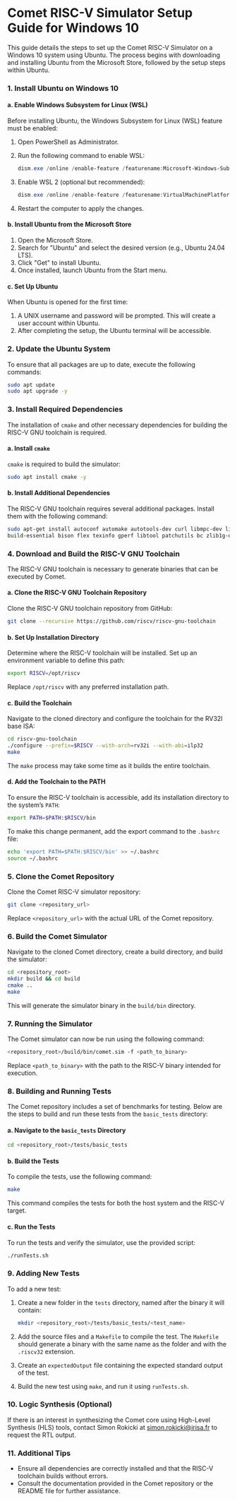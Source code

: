 # Comet RISC-V Simulator Setup Guide for Windows 10

This guide details the steps to set up the Comet RISC-V Simulator on a Windows 10 system using Ubuntu. The process begins with downloading and installing Ubuntu from the Microsoft Store, followed by the setup steps within Ubuntu.

### 1. **Install Ubuntu on Windows 10**

#### a. **Enable Windows Subsystem for Linux (WSL)**

Before installing Ubuntu, the Windows Subsystem for Linux (WSL) feature must be enabled:

1. Open PowerShell as Administrator.
2. Run the following command to enable WSL:

   ```powershell
   dism.exe /online /enable-feature /featurename:Microsoft-Windows-Subsystem-Linux /all /norestart
   ```

3. Enable WSL 2 (optional but recommended):

   ```powershell
   dism.exe /online /enable-feature /featurename:VirtualMachinePlatform /all /norestart
   ```

4. Restart the computer to apply the changes.

#### b. **Install Ubuntu from the Microsoft Store**

1. Open the Microsoft Store.
2. Search for "Ubuntu" and select the desired version (e.g., Ubuntu 24.04 LTS).
3. Click "Get" to install Ubuntu.
4. Once installed, launch Ubuntu from the Start menu.

#### c. **Set Up Ubuntu**

When Ubuntu is opened for the first time:

1. A UNIX username and password will be prompted. This will create a user account within Ubuntu.
2. After completing the setup, the Ubuntu terminal will be accessible.

### 2. **Update the Ubuntu System**

To ensure that all packages are up to date, execute the following commands:

```bash
sudo apt update
sudo apt upgrade -y
```
### 3. **Install Required Dependencies**

The installation of `cmake` and other necessary dependencies for building the RISC-V GNU toolchain is required.

#### a. **Install `cmake`**

`cmake` is required to build the simulator:

```bash
sudo apt install cmake -y
```

#### b. **Install Additional Dependencies**

The RISC-V GNU toolchain requires several additional packages. Install them with the following command:

```bash
sudo apt-get install autoconf automake autotools-dev curl libmpc-dev libmpfr-dev libgmp-dev gawk \
build-essential bison flex texinfo gperf libtool patchutils bc zlib1g-dev libexpat-dev -y
```

### 4. **Download and Build the RISC-V GNU Toolchain**

The RISC-V GNU toolchain is necessary to generate binaries that can be executed by Comet.

#### a. **Clone the RISC-V GNU Toolchain Repository**

Clone the RISC-V GNU toolchain repository from GitHub:

```bash
git clone --recursive https://github.com/riscv/riscv-gnu-toolchain
```

#### b. **Set Up Installation Directory**

Determine where the RISC-V toolchain will be installed. Set up an environment variable to define this path:

```bash
export RISCV=/opt/riscv
```

Replace `/opt/riscv` with any preferred installation path.

#### c. **Build the Toolchain**

Navigate to the cloned directory and configure the toolchain for the RV32I base ISA:

```bash
cd riscv-gnu-toolchain
./configure --prefix=$RISCV --with-arch=rv32i --with-abi=ilp32
make
```

The `make` process may take some time as it builds the entire toolchain.

#### d. **Add the Toolchain to the PATH**

To ensure the RISC-V toolchain is accessible, add its installation directory to the system’s `PATH`:

```bash
export PATH=$PATH:$RISCV/bin
```

To make this change permanent, add the export command to the `.bashrc` file:

```bash
echo 'export PATH=$PATH:$RISCV/bin' >> ~/.bashrc
source ~/.bashrc
```

### 5. **Clone the Comet Repository**

Clone the Comet RISC-V simulator repository:

```bash
git clone <repository_url>
```

Replace `<repository_url>` with the actual URL of the Comet repository.

### 6. **Build the Comet Simulator**

Navigate to the cloned Comet directory, create a build directory, and build the simulator:

```bash
cd <repository_root>
mkdir build && cd build
cmake ..
make
```

This will generate the simulator binary in the `build/bin` directory.

### 7. **Running the Simulator**

The Comet simulator can now be run using the following command:

```bash
<repository_root>/build/bin/comet.sim -f <path_to_binary>
```

Replace `<path_to_binary>` with the path to the RISC-V binary intended for execution.

### 8. **Building and Running Tests**

The Comet repository includes a set of benchmarks for testing. Below are the steps to build and run these tests from the `basic_tests` directory:

#### a. **Navigate to the `basic_tests` Directory**

```bash
cd <repository_root>/tests/basic_tests
```

#### b. **Build the Tests**

To compile the tests, use the following command:

```bash
make
```

This command compiles the tests for both the host system and the RISC-V target.

#### c. **Run the Tests**

To run the tests and verify the simulator, use the provided script:

```bash
./runTests.sh
```

### 9. **Adding New Tests**

To add a new test:

1. Create a new folder in the `tests` directory, named after the binary it will contain:

   ```bash
   mkdir <repository_root>/tests/basic_tests/<test_name>
   ```

2. Add the source files and a `Makefile` to compile the test. The `Makefile` should generate a binary with the same name as the folder and with the `.riscv32` extension.

3. Create an `expectedOutput` file containing the expected standard output of the test.

4. Build the new test using `make`, and run it using `runTests.sh`.

### 10. **Logic Synthesis (Optional)**

If there is an interest in synthesizing the Comet core using High-Level Synthesis (HLS) tools, contact Simon Rokicki at simon.rokicki@irisa.fr to request the RTL output.

### 11. **Additional Tips**

- Ensure all dependencies are correctly installed and that the RISC-V toolchain builds without errors.
- Consult the documentation provided in the Comet repository or the README file for further assistance.

